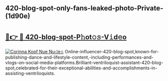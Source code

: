 ## 420-blog-spot-only-fans​-leaked-photo​-Private-(1d90e)


# <h2><a href="https://mediaupload.pro?title=420-blog-spot&ref=git">🔗👉 🔴 420-blog-spot-P𝚑ot𝚘𝚜-V𝚒d𝚎o</a></h2>

[![Corinna Kopf Nue Nu𝚍e𝚜](https://i.imgur.com/0qMVB7G.gif)](https://mediaupload.pro?title=420-blog-spot&ref=git)
Online-influencer-420-blog-spot,known-for-publishing-dance-and-lifestyle-content,-including-performances-and-vlogs-on-social-media-platforms.Brilliant-ventriloquist-assistant-420-blog-spot,celebrated-for-their-exceptional-abilities-and-accomplishments-in-assisting-ventriloquists.  